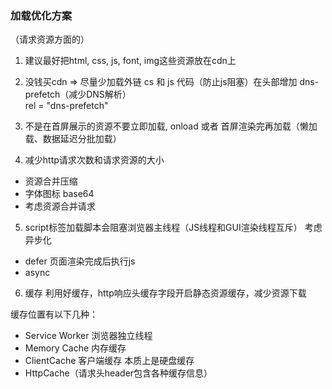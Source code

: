 ### 加载优化方案
（请求资源方面的）

1. 建议最好把html, css, js, font, img这些资源放在cdn上

2. 没钱买cdn => 尽量少加载外链 cs 和 js 代码（防止js阻塞）在头部增加 dns-prefetch（减少DNS解析）  
  rel = "dns-prefetch"

3. 不是在首屏展示的资源不要立即加载, onload 或者 首屏渲染完再加载（懒加载、数据延迟分批加载）

4. 减少http请求次数和请求资源的大小
  - 资源合并压缩
  - 字体图标 base64
  - 考虑资源合并请求

5. script标签加载脚本会阻塞浏览器主线程（JS线程和GUI渲染线程互斥） 考虑异步化
  - defer 页面渲染完成后执行js
  - async 

6. 缓存
  利用好缓存，http响应头缓存字段开启静态资源缓存，减少资源下载

  缓存位置有以下几种：
  - Service Worker 浏览器独立线程
  - Memory Cache 内存缓存
  - ClientCache 客户端缓存 本质上是硬盘缓存
  - HttpCache（请求头header包含各种缓存信息）





